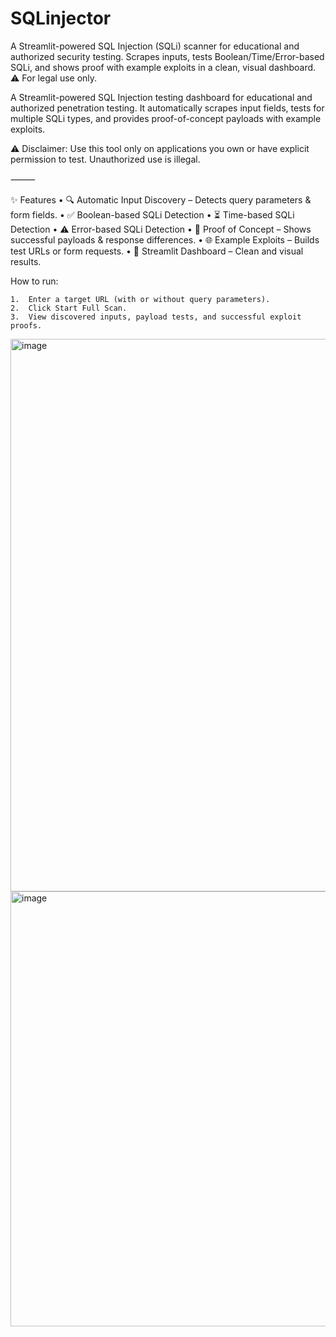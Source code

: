 # SQLinjector
A Streamlit-powered SQL Injection (SQLi) scanner for educational and authorized security testing. Scrapes inputs, tests Boolean/Time/Error-based SQLi, and shows proof with example exploits in a clean, visual dashboard. ⚠️ For legal use only.

A Streamlit-powered SQL Injection testing dashboard for educational and authorized penetration testing. It automatically scrapes input fields, tests for multiple SQLi types, and provides proof-of-concept payloads with example exploits.

⚠️ Disclaimer: Use this tool only on applications you own or have explicit permission to test. Unauthorized use is illegal.

⸻

✨ Features
	•	🔍 Automatic Input Discovery – Detects query parameters & form fields.
	•	✅ Boolean-based SQLi Detection
	•	⏳ Time-based SQLi Detection
	•	⚠️ Error-based SQLi Detection
	•	📖 Proof of Concept – Shows successful payloads & response differences.
	•	🌐 Example Exploits – Builds test URLs or form requests.
	•	🎨 Streamlit Dashboard – Clean and visual results.

 How to run:
 
	1.	Enter a target URL (with or without query parameters).
	2.	Click Start Full Scan.
	3.	View discovered inputs, payload tests, and successful exploit proofs.
<img width="1492" height="884" alt="image" src="https://github.com/user-attachments/assets/02bb61d6-6b20-4185-8af0-38f7bca03107" />

<img width="1594" height="696" alt="image" src="https://github.com/user-attachments/assets/c0d82080-7e0f-4a23-9eff-27c4ddd8e974" />

